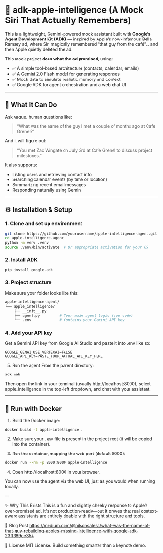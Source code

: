 # 🍎 adk-apple-intelligence (A Mock Siri That Actually Remembers)

This is a lightweight, Gemini-powered mock assistant built with **Google’s Agent Development Kit (ADK)** — inspired by Apple’s now-infamous Bella Ramsey ad, where Siri magically remembered “that guy from the café”… and then Apple quietly deleted the ad.

This mock project **does what the ad promised**, using:

- ✅ A simple tool-based architecture (contacts, calendar, emails)
- ✅ A Gemini 2.0 Flash model for generating responses
- ✅ Mock data to simulate realistic memory and context
- ✅ Google ADK for agent orchestration and a web chat UI

---

## 🧠 What It Can Do

Ask vague, human questions like:

> “What was the name of the guy I met a couple of months ago at Cafe Grenel?”

And it will figure out:

> “You met Zac Wingate on July 3rd at Cafe Grenel to discuss project milestones.”

It also supports:

- Listing users and retrieving contact info
- Searching calendar events (by time or location)
- Summarizing recent email messages
- Responding naturally using Gemini

---

## ⚙️ Installation & Setup

### 1. Clone and set up environment

```bash
git clone https://github.com/yourusername/apple-intelligence-agent.git
cd apple-intelligence-agent
python -m venv .venv
source .venv/bin/activate  # Or appropriate activation for your OS
```

### 2. Install ADK
```bash
pip install google-adk
```

### 3. Project structure
Make sure your folder looks like this:

```bash
apple-intelligence-agent/
└── apple_intelligence/
    ├── __init__.py
    ├── agent.py         # Your main agent logic (see code)
    └── .env             # Contains your Gemini API key
```

### 4. Add your API key
Get a Gemini API key from Google AI Studio and paste it into .env like so:

```env
GOOGLE_GENAI_USE_VERTEXAI=FALSE
GOOGLE_API_KEY=PASTE_YOUR_ACTUAL_API_KEY_HERE
```

5. Run the agent
From the parent directory:

```bash
adk web
```

Then open the link in your terminal (usually http://localhost:8000), select apple_intelligence in the top-left dropdown, and chat with your assistant.

---

## 🐳 Run with Docker

1. Build the Docker image:

```bash
docker build -t apple-intelligence .
```

2. Make sure your `.env` file is present in the project root (it will be copied into the container).

3. Run the container, mapping the web port (default 8000):

```bash
docker run --rm -p 8000:8000 apple-intelligence
```

4. Open [http://localhost:8000](http://localhost:8000) in your browser.

You can now use the agent via the web UI, just as you would when running locally.

--

✨ Why This Exists
This is a fun and slightly cheeky response to Apple’s over-promised ad. It's not production-ready—but it proves that real context-aware assistants are entirely doable with the right structure and tools.


📖 Blog Post
https://medium.com/@nilsonsaless/what-was-the-name-of-that-guy-rebuilding-apples-missing-intelligence-with-google-adk-23ff389ce354


🧩 License
MIT License. Build something smarter than a keynote demo.
